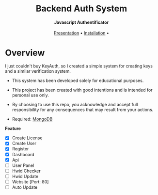 <h1 align="center">
  <br>
  Backend Auth System
  <br>
</h1>

<h4 align="center">Javascript Authentificator</h4>

<p align="center">
  <a href="#overview">Presentation</a>
  •
  <a href="#installation">Installation</a>
  •
</p>

# Overview

I just couldn't buy KeyAuth, so I created a simple system for creating keys and a similar verification system.
- This system has been developed solely for educational purposes.
- This project has been created with good intentions and is intended for personal use only.
- By choosing to use this repo, you acknowledge and accept full responsibility for any consequences that may result from your actions.

- Required:
  [MongoDB](https://www.mongodb.com/try/download/community)

**Feature**
- [x] Create License
- [x] Create User
- [x] Register
- [x] Dashboard
- [x] Api
- [ ] User Panel
- [ ] Hwid Checker
- [ ] Hwid Update
- [ ] Website [Port: 80]
- [ ] Auto Update
